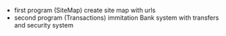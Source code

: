 - first program (SiteMap) create site map with urls
- second program (Transactions) immitation Bank system with transfers and security system
